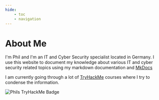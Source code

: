 ```yaml
---
hide:
    - toc
    - navigation
---
```


# About Me
I'm Phil and I'm an IT and Cyber Security specialist located in Germany. I use this website to document my knowledge about various IT and cyber security related topics using my markdown documentation and [MkDocs](https://www.mkdocs.org/)


I am currently going through a lot of [TryHackMe](https://tryhackme.com/) courses where I try to condense the information. 

<img src="https://tryhackme-badges.s3.amazonaws.com/philadelphia.png" alt="Phils TryHackMe Badge" />

